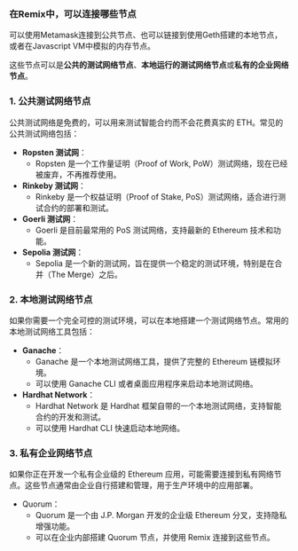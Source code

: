 ### 在Remix中，可以连接哪些节点

可以使用Metamask连接到公共节点、也可以链接到使用Geth搭建的本地节点，或者在Javascript VM中模拟的内存节点。

这些节点可以是**公共的测试网络节点**、**本地运行的测试网络节点**或**私有的企业网络节点**。

### 1. **公共测试网络节点**

公共测试网络是免费的，可以用来测试智能合约而不会花费真实的 ETH。常见的公共测试网络包括：

- **Ropsten 测试网**：
    - Ropsten 是一个工作量证明（Proof of Work, PoW）测试网络，现在已经被废弃，不再推荐使用。
- **Rinkeby 测试网**：
    - Rinkeby 是一个权益证明（Proof of Stake, PoS）测试网络，适合进行测试合约的部署和测试。
- **Goerli 测试网**：
    - Goerli 是目前最常用的 PoS 测试网络，支持最新的 Ethereum 技术和功能。
- **Sepolia 测试网**：
    - Sepolia 是一个新的测试网，旨在提供一个稳定的测试环境，特别是在合并（The Merge）之后。

### 2. **本地测试网络节点**

如果你需要一个完全可控的测试环境，可以在本地搭建一个测试网络节点。常用的本地测试网络工具包括：

- **Ganache**：
    - Ganache 是一个本地测试网络工具，提供了完整的 Ethereum 链模拟环境。
    - 可以使用 Ganache CLI 或者桌面应用程序来启动本地测试网络。
- **Hardhat Network**：
    - Hardhat Network 是 Hardhat 框架自带的一个本地测试网络，支持智能合约的开发和测试。
    - 可以使用 Hardhat CLI 快速启动本地网络。

### 3. **私有企业网络节点**

如果你正在开发一个私有企业级的 Ethereum 应用，可能需要连接到私有网络节点。这些节点通常由企业自行搭建和管理，用于生产环境中的应用部署。

- Quorum：
    - Quorum 是一个由 J.P. Morgan 开发的企业级 Ethereum 分叉，支持隐私增强功能。
    - 可以在企业内部搭建 Quorum 节点，并使用 Remix 连接到这些节点。